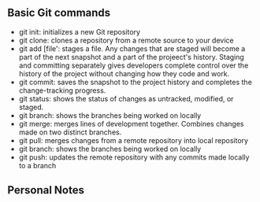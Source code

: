 ## Basic Git commands
- git init: initializes a new Git repository
- git clone: clones a repository from a remote source to your device
- git add [file': stages a file. Any changes that are staged will become a part of the next snapshot and a part of the projeect's history. Staging and committing separately gives developers complete control over the history of the project without changing how they code and work.
- git commit: saves the snapshot to the project history and completes the change-tracking progress.
- git status: shows the status of changes as untracked, modified, or staged.
- git branch: shows the branches being worked on locally
- git merge: merges lines of development together. Combines changes made on two distinct branches.
- git pull: merges changes from a remote repository into local repository
- git branch: shows the branches being worked on locally
- git push: updates the remote repository with any commits made locally to a branch


## Personal Notes


